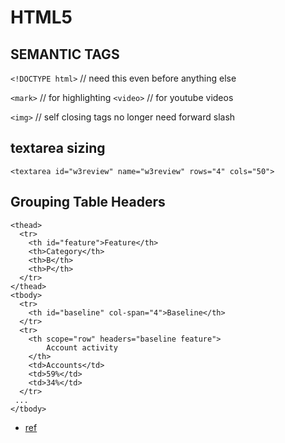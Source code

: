# HTML5

## SEMANTIC TAGS

`<!DOCTYPE html>` // need this even before anything else

`<mark>` // for highlighting
`<video>` // for youtube videos

`<img>` // self closing tags no longer need forward slash

## textarea sizing

`<textarea id="w3review" name="w3review" rows="4" cols="50">`

## Grouping Table Headers

```
<thead>
  <tr>
    <th id="feature">Feature</th>
    <th>Category</th>
    <th>B</th>
    <th>P</th>
  </tr>
</thead>
<tbody>
  <tr>
    <th id="baseline" col-span="4">Baseline</th>
  </tr>
  <tr>
    <th scope="row" headers="baseline feature">
        Account activity
    </th>
    <td>Accounts</td>
    <td>59%</td>
    <td>34%</td>
  </tr>
 ...
</tbody>
```

- [ref](https://stackoverflow.com/questions/36543889/what-html5-markup-for-grouping-headings-in-a-table) 
